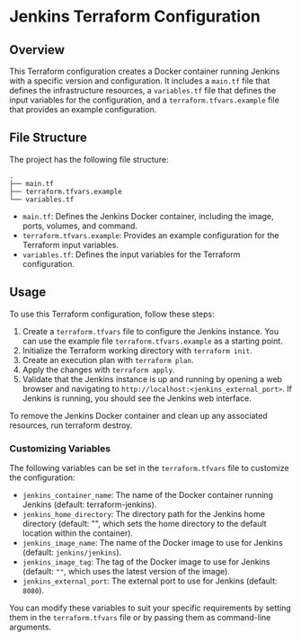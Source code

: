 # Jenkins Terraform Configuration

## Overview

This Terraform configuration creates a Docker container running Jenkins with a specific version and configuration. It includes a `main.tf` file that defines the infrastructure resources, a `variables.tf` file that defines the input variables for the configuration, and a `terraform.tfvars.example` file that provides an example configuration.

## File Structure
The project has the following file structure:

```
.
├── main.tf
├── terraform.tfvars.example
└── variables.tf
```

* `main.tf`: Defines the Jenkins Docker container, including the image, ports, volumes, and command.
* `terraform.tfvars.example`: Provides an example configuration for the Terraform input variables.
* `variables.tf`: Defines the input variables for the Terraform configuration.

## Usage

To use this Terraform configuration, follow these steps:
1. Create a `terraform.tfvars` file to configure the Jenkins instance. You can use the example file `terraform.tfvars.example` as a starting point.
2. Initialize the Terraform working directory with `terraform init`.
3. Create an execution plan with `terraform plan`.
4. Apply the changes with `terraform apply`.
5. Validate that the Jenkins instance is up and running by opening a web browser and navigating to `http://localhost:<jenkins_external_port>`. If Jenkins is running, you should see the Jenkins web interface.

To remove the Jenkins Docker container and clean up any associated resources, run terraform destroy.

### Customizing Variables

The following variables can be set in the `terraform.tfvars` file to customize the configuration:

* `jenkins_container_name`: The name of the Docker container running Jenkins (default: terraform-jenkins).
* `jenkins_home_directory`: The directory path for the Jenkins home directory (default: "", which sets the home directory to the default location within the container).
* `jenkins_image_name`: The name of the Docker image to use for Jenkins (default: `jenkins/jenkins`).
* `jenkins_image_tag`: The tag of the Docker image to use for Jenkins (default: `""`, which uses the latest version of the image).
* `jenkins_external_port`: The external port to use for Jenkins (default: `8080`).

You can modify these variables to suit your specific requirements by setting them in the `terraform.tfvars` file or by passing them as command-line arguments.
